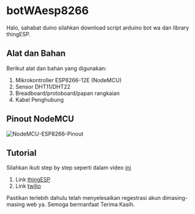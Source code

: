 # botWAesp8266

Halo, sahabat duino silahkan download script arduino bot wa dan library thingESP.

## Alat dan Bahan

Berikut alat dan bahan yang digunakan:
1. Mikrokontroller ESP8266-12E (NodeMCU)
2. Sensor DHT11/DHT22
3. Breadboard/protoboard/papan rangkaian
4. Kabel Penghubung


## Pinout NodeMCU
![NodeMCU-ESP8266-Pinout](https://user-images.githubusercontent.com/43200304/103464022-5ea67380-4d63-11eb-90a8-cc98ef7d24e6.jpg)

## Tutorial

Silahkan ikuti step by step seperti dalam video [ini]

1. Link [thingESP]
2. Link [twilio]

Pastikan terlebih dahulu telah menyelesaikan regestrasi akun dimasing-masing web ya.
Semoga bermanfaat Terima Kasih.

[twilio]: https://www.twilio.com/login
[thingESP]: https://thingesp.siddhesh.me/#/
[ini]: https://youtube.com/Duino-Elektronik

